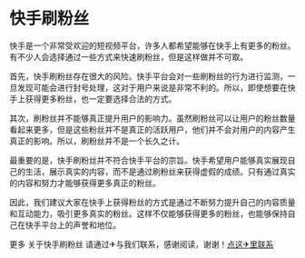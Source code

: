 # 快手刷粉丝

快手是一个非常受欢迎的短视频平台，许多人都希望能够在快手上有更多的粉丝。有不少人会选择通过一些方式来快速刷粉丝，但是这样做并不可取。

首先，快手刷粉丝存在很大的风险。快手平台会对一些刷粉丝的行为进行监测，一旦发现可能会进行封号处理，这对于用户来说是非常不利的。所以，即使想要在快手上获得更多粉丝，也一定要选择合法的方式。

其次，刷粉丝并不能够真正提升用户的影响力。虽然刷粉丝可以让用户的粉丝数量看起来更多，但是这些粉丝并不是真正的活跃用户，他们并不会对用户的内容产生真正的影响。所以，刷粉丝并不是一个长久之计。

最重要的是，快手刷粉丝并不符合快手平台的宗旨。快手希望用户能够真实展现自己的生活，展示真实的内容，而不是通过刷粉丝来获得虚假的成绩。只有通过真实的内容和努力才能够获得更多真正的粉丝。

因此，我们建议大家在快手上获得粉丝的方式是通过不断努力提升自己的内容质量和互动能力，吸引更多真实的粉丝。这样不仅能够获得更多的粉丝，也能够保持自己在快手平台上的声誉和地位。

更多 关于快手刷粉丝 请通过✈与我们联系，感谢阅读，谢谢！[点这✈里联系](https://c.k02.cc)